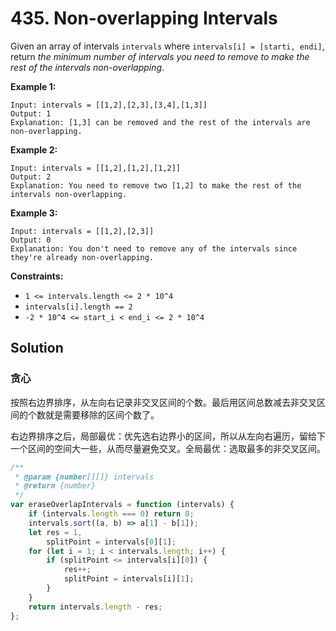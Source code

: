 # 435. Non-overlapping Intervals

Given an array of intervals `intervals` where `intervals[i] = [starti, endi]`, return _the minimum number of intervals you need to remove to make the rest of the intervals non-overlapping_.

**Example 1:**

```
Input: intervals = [[1,2],[2,3],[3,4],[1,3]]
Output: 1
Explanation: [1,3] can be removed and the rest of the intervals are non-overlapping.
```

**Example 2:**

```
Input: intervals = [[1,2],[1,2],[1,2]]
Output: 2
Explanation: You need to remove two [1,2] to make the rest of the intervals non-overlapping.
```

**Example 3:**

```
Input: intervals = [[1,2],[2,3]]
Output: 0
Explanation: You don't need to remove any of the intervals since they're already non-overlapping.
```

**Constraints:**

-   `1 <= intervals.length <= 2 * 10^4`
-   `intervals[i].length == 2`
-   `-2 * 10^4 <= start_i < end_i <= 2 * 10^4`

## Solution

### 贪心

按照右边界排序，从左向右记录非交叉区间的个数。最后用区间总数减去非交叉区间的个数就是需要移除的区间个数了。

右边界排序之后，局部最优：优先选右边界小的区间，所以从左向右遍历，留给下一个区间的空间大一些，从而尽量避免交叉。全局最优：选取最多的非交叉区间。

```javascript
/**
 * @param {number[][]} intervals
 * @return {number}
 */
var eraseOverlapIntervals = function (intervals) {
    if (intervals.length === 0) return 0;
    intervals.sort((a, b) => a[1] - b[1]);
    let res = 1,
        splitPoint = intervals[0][1];
    for (let i = 1; i < intervals.length; i++) {
        if (splitPoint <= intervals[i][0]) {
            res++;
            splitPoint = intervals[i][1];
        }
    }
    return intervals.length - res;
};
```
